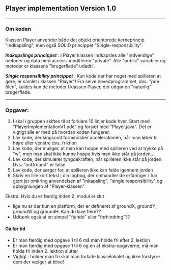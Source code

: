 ## Player implementation Version 1.0

-----------------------------------------------------------------------------------------------

### Om koden

Klassen Player anvender både det objekt orienterede kerneprincip "Indkapsling", men også
SOLID princippet "Single-responsibility".

***Indkapslings princippet*** : I Player klassen indkapsles alle "indvendige" metoder og data med access-modifieren "private". 
Alle "public" variabler og metoder er klassens "brugerflade" udadtil.

***Single responsibility princippet*** : Kun kode der har noget med spilleren at gøre, er samlet i klassen "Player"!
Fra selve hovedprogrammet, dvs. "pde filen", kaldes kun de metoder i klassen Player, der udgør en "naturlig" brugerflade.


-----------------------------------------------------------------------------------------------

### Opgaver: 

1. I skal i gruppen skiftes til at forklare 10 linjer kode hver. Start med "PlayerImplementationV1.pde" og forsæt med "Player.java". Det er vigtigt alle er med på hvordan koden fungerer.   
2. Lav kode, der langsomt formindsker accelerationen, når man løber til højre eller venstre dvs. friktion
3. Lav kode, der muligør, at man kan hoppe med spilleren ved at trykke på "w", men man skal ikke kunne hoppe hvis man ikke står på jorden...
4. Lav kode, der simulerer tyngdekraften, når spilleren ikke står på jorden. Dvs. "onGround" er false 
5. Lav kode, der sørger for, at spilleren ikke kan falde igennem jorden
6. Skriv en lille kort tekst i din logbog, der omhandler de erfaringer I har gjort jer omkring anvendelsen af "inkapsling", "single responsibility" og opbygniungen af "Player-klassen"

Ekstra: Hvis du er færdig inden 2. modul er slut

- lige nu er der kun en platform, der er defineret af groundX, groundY, groundW og groundH. Kan du lave flere??
- Udtænk også at en simpel "fjende" eller "forhindring"??

#### Gå før tid 
- Er man færdig med opgave 1 til 6 må man holde fri efter 2. lektion
- Er man færdig med opgave 1 til 6 og en af ekstra-opgaverne, må man holde fri inden 2. lektion slutter
- Vigtigt : holder man fri skal man forlade klasselokalet og ikke forstyrre dem der vælger at blive!
